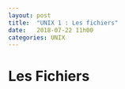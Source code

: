 ```yaml
---
layout: post
title:  "UNIX 1 : Les fichiers"
date:   2018-07-22 11h00
categories: UNIX
---
```


# Les Fichiers
